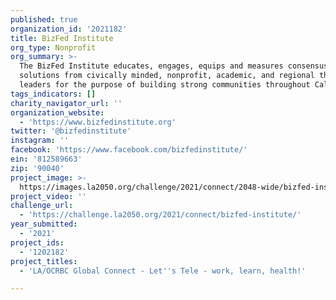 ```yaml
---
published: true
organization_id: '2021182'
title: BizFed Institute
org_type: Nonprofit
org_summary: >-
  The BizFed Institute educates, engages, equips and measures consensus
  solutions from civically minded, nonprofit, academic, and regional thought
  leaders for the purpose of building strong communities throughout California.
tags_indicators: []
charity_navigator_url: ''
organization_website:
  - 'https://www.bizfedinstitute.org'
twitter: '@bizfedinstitute'
instagram: ''
facebook: 'https://www.facebook.com/bizfedinstitute/'
ein: '812589663'
zip: '90040'
project_image: >-
  https://images.la2050.org/challenge/2021/connect/2048-wide/bizfed-institute.jpg
project_video: ''
challenge_url:
  - 'https://challenge.la2050.org/2021/connect/bizfed-institute/'
year_submitted:
  - '2021'
project_ids:
  - '1202182'
project_titles:
  - 'LA/OCRBC Global Connect - Let''s Tele - work, learn, health!'

---
```

